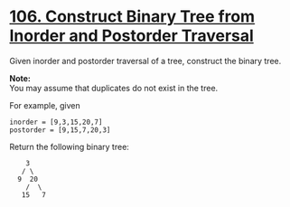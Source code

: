 # [106. Construct Binary Tree from Inorder and Postorder Traversal](https://leetcode.com/problems/construct-binary-tree-from-inorder-and-postorder-traversal/description)
Given inorder and postorder traversal of a tree, construct the binary tree.

**Note:**  
You may assume that duplicates do not exist in the tree.

For example, given
```
inorder = [9,3,15,20,7]
postorder = [9,15,7,20,3]
```
Return the following binary tree:
```
    3
   / \
  9  20
    /  \
   15   7
```